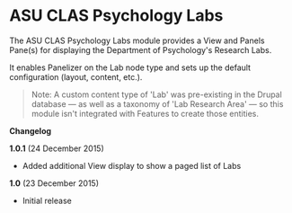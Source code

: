 # ASU CLAS Psychology Labs

The ASU CLAS Psychology Labs module provides a View and Panels Pane(s) for displaying the Department of Psychology's Research Labs.

It enables Panelizer on the Lab node type and sets up the default configuration (layout, content, etc.).

> Note: A custom content type of 'Lab' was pre-existing in the Drupal database — as well as a taxonomy of 'Lab Research Area' — so this module isn't integrated with Features to create those entities.

**Changelog**

**1.0.1** (24 December 2015)

* Added additional View display to show a paged list of Labs

**1.0** (23 December 2015)

* Initial release
